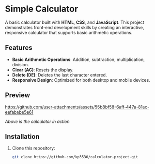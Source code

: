 # Simple Calculator

A basic calculator built with **HTML**, **CSS**, and **JavaScript**. This project demonstrates front-end development skills by creating an interactive, responsive calculator that supports basic arithmetic operations.

## Features
- **Basic Arithmetic Operations**: Addition, subtraction, multiplication, division.
- **Clear (AC)**: Resets the display.
- **Delete (DE)**: Deletes the last character entered.
- **Responsive Design**: Optimized for both desktop and mobile devices.

## Preview


https://github.com/user-attachments/assets/55b8bf58-6aff-447a-81ac-eefababe5e61


*Above is the calculator in action.*

## Installation

1. Clone this repository:
   ```bash
   git clone https://github.com/kp3530/calculator-project.git
